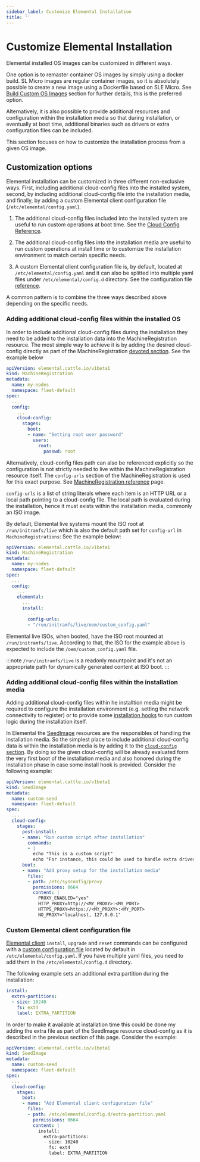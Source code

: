 ```yaml
---
sidebar_label: Customize Elemental Installation
title: ''
---
```


<head>
  <link rel="canonical" href="https://elemental.docs.rancher.com/custom-install"/>
</head>

# Customize Elemental Installation

Elemental installed OS images can be customized in different ways.

One option is to remaster container OS images by simply using a docker build.
SL Micro images are regular container images, so it is absolutely possible to create
a new image using a Dockerfile based on SLE Micro. See [Build Custom OS Images](/custom-images.md)
section for further details, this is the preferred option.

Alternatively, it is also possible to provide additional resources and configuration
within the installation media so that during installation, or eventually at boot time,
additional binaries such as drivers or extra configuration files can be included.

This section focuses on how to customize the installation process from a given OS image. 

## Customization options

Elemental installation can be customized in three different non-exclusive ways. First,
including additional cloud-config files into the installed system, second, by including
additional cloud-config file into the installation media, and finally, by adding a custom
Elemental client configuration file (`/etc/elemental/config.yaml`).

1. The additional cloud-config files included into the installed system are useful to run
   custom operations at boot time. See the [Cloud Config Reference](cloud-config-reference.md).

2. The additional cloud-config files into the installation media are useful to run custom operations
   at install time or to customize the installation environment to match certain specific needs.

3. A custom Elemental client configuration file is, by default, located at `/etc/elemental/config.yaml`
   and it can also be splitted into multiple yaml files under `/etc/elemental/config.d` directory.
   See the configuration file
   [reference](https://rancher.github.io/elemental-toolkit/docs/customizing/general_configuration/).

A common pattern is to combine the three ways described above depending on the specific needs.

### Adding additional cloud-config files within the installed OS

In order to include additional cloud-config files during the installation they need
to be added to the installation data into the MachineRegistration resource. The most simple
way to achieve it is by adding the desired cloud-config directly as part of the MachineRegistration [devoted
section](machineregistration-reference.md#configcloud-config). See the example below


```yaml showLineNumbers
apiVersion: elemental.cattle.io/v1beta1
kind: MachineRegistration
metadata:
  name: my-nodes
  namespace: fleet-default
spec:
  ...
  config:
    ...
    cloud-config:
      stages:
        boot:
        - name: "Setting root user password"
          users:
            root:
              passwd: root
```

Alternatively, cloud-config files path can also be referenced explicitly so the configuration is not
strictly needed to live within the MachineRegistration resource itself. The `config-urls` section of the
MachineRegistration is used for this exact purpose. See
[MachineRegistration reference](/machineregistration-reference) page.

`config-urls` is a list of string literals where each item is an HTTP URL or a local path pointing to a
cloud-config file. The local path is evaluated during
the installation, hence it must exists within the installation media, commonly an ISO image.

By default, Elemental live systems mount the ISO root at `/run/initramfs/live` which is also the default path set for `config-url` in `MachineRegistrations`:
See the example below:

```yaml showLineNumbers
apiVersion: elemental.cattle.io/v1beta1
kind: MachineRegistration
metadata:
  name: my-nodes
  namespace: fleet-default
spec:
  ...
  config:
    ...
    elemental:
      ...
      install:
        ...
        config-urls:
        - "/run/initramfs/live/oem/custom_config.yaml"
```
Elemental live ISOs, when booted, have the ISO root mounted at `/run/initramfs/live`.
According to that, the ISO for the example above is expected to include the `/oem/custom_config.yaml` file.

:::note
`/run/initramfs/live` is a readonly mountpoint and it's not an appropriate path for dynamically generated content at ISO boot.
:::

### Adding additional cloud-config files within the installation media

Adding additional cloud-config files within he installtion media might be required to configure the
installation environment (e.g. setting the network connectivity to register) or to provide some
[installation hooks](cloud-config-reference.md#elemental-client-cloud-config-hooks) to run custom
logic during the installation itself.

In Elemental the [SeedImage](seedimage-reference.md) resources are the responsibles of handling the installation
media. So the simplest place to include additional cloud-config data is within the installation media is by
adding it to the [`cloud-config` section](seedimage-reference.md#seedimagespec-reference). By doing so the
given cloud-config will be already evaluated form the very first boot of the installation media and also
honored during the installation phase in case some install hook is provided. Consider the following example:

```yaml showLineNumbers
apiVersion: elemental.cattle.io/v1beta1
kind: SeedImage
metadata:
  name: custom-seed
  namespace: fleet-default
spec:
  ...
  cloud-config:
    stages:
      post-install:
      - name: "Run custom script after installation"
        commands:
        - |
          echo "This is a custom script"
          echo "For instance, this could be used to handle extra drives for an LVM group"
      boot:
      - name: "Add proxy setup for the installation media"
        files:
        - path: /etc/sysconfig/proxy
          permissions: 0664
          content: |
            PROXY_ENABLED="yes"
            HTTP_PROXY=http://<MY_PROXY>:<MY_PORT>
            HTTPS_PROXY=https://<MY_PROXY>:<MY_PORT>
            NO_PROXY="localhost, 127.0.0.1"
```

### Custom Elemental client configuration file

[Elemental client](https://github.com/rancher/elemental-toolkit/blob/main/docs/elemental.md) `install`, `upgrade` and 
`reset` commands can be configured with a
[custom configuration file](https://rancher.github.io/elemental-toolkit/docs/customizing/general_configuration/) located
by default in `/etc/elemental/config.yaml`. If you have multiple yaml files, you need to add them in the
`/etc/elemental/config.d` directory.

The following example sets an additional extra partition during the installation:

```yaml showLineNumbers
install:
  extra-partitions:
  - size: 10240
    fs: ext4
    label: EXTRA_PARTITION
```

In order to make it available at installation time this could be done my adding the extra file as part
of the SeedImage resource cloud-config as it is described in the previous section of this page. Consider
the example:

```yaml showLineNumbers
apiVersion: elemental.cattle.io/v1beta1
kind: SeedImage
metadata:
  name: custom-seed
  namespace: fleet-default
spec:
  ...
  cloud-config:
    stages:
      boot:
      - name: "Add Elemental client configuration file"
        files:
        - path: /etc/elemental/config.d/extra-partition.yaml
          permissions: 0664
          content: |
            install:
              extra-partitions:
              - size: 10240
                fs: ext4
                label: EXTRA_PARTITION
```
